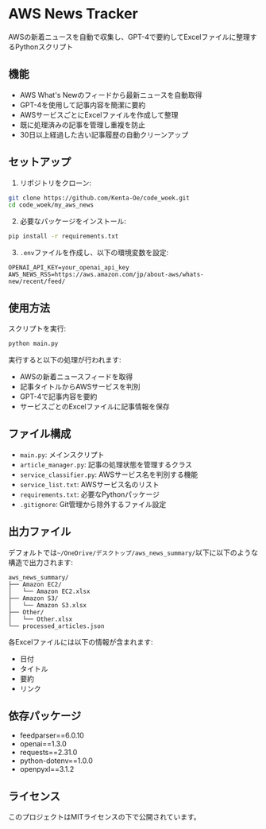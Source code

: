 # AWS News Tracker

AWSの新着ニュースを自動で収集し、GPT-4で要約してExcelファイルに整理するPythonスクリプト

## 機能

- AWS What's Newのフィードから最新ニュースを自動取得
- GPT-4を使用して記事内容を簡潔に要約
- AWSサービスごとにExcelファイルを作成して整理
- 既に処理済みの記事を管理し重複を防止
- 30日以上経過した古い記事履歴の自動クリーンアップ

## セットアップ

1. リポジトリをクローン:
```bash
git clone https://github.com/Kenta-Oe/code_woek.git
cd code_woek/my_aws_news
```

2. 必要なパッケージをインストール:
```bash
pip install -r requirements.txt
```

3. `.env`ファイルを作成し、以下の環境変数を設定:
```
OPENAI_API_KEY=your_openai_api_key
AWS_NEWS_RSS=https://aws.amazon.com/jp/about-aws/whats-new/recent/feed/
```

## 使用方法

スクリプトを実行:
```bash
python main.py
```

実行すると以下の処理が行われます:
- AWSの新着ニュースフィードを取得
- 記事タイトルからAWSサービスを判別
- GPT-4で記事内容を要約
- サービスごとのExcelファイルに記事情報を保存

## ファイル構成

- `main.py`: メインスクリプト
- `article_manager.py`: 記事の処理状態を管理するクラス
- `service_classifier.py`: AWSサービス名を判別する機能
- `service_list.txt`: AWSサービス名のリスト
- `requirements.txt`: 必要なPythonパッケージ
- `.gitignore`: Git管理から除外するファイル設定

## 出力ファイル

デフォルトでは`~/OneDrive/デスクトップ/aws_news_summary/`以下に以下のような構造で出力されます:
```
aws_news_summary/
├── Amazon EC2/
│   └── Amazon EC2.xlsx
├── Amazon S3/
│   └── Amazon S3.xlsx
├── Other/
│   └── Other.xlsx
└── processed_articles.json
```

各Excelファイルには以下の情報が含まれます:
- 日付
- タイトル
- 要約
- リンク

## 依存パッケージ

- feedparser==6.0.10
- openai==1.3.0
- requests==2.31.0
- python-dotenv==1.0.0
- openpyxl==3.1.2

## ライセンス

このプロジェクトはMITライセンスの下で公開されています。